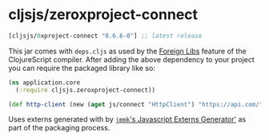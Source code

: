 # cljsjs/zeroxproject-connect

[](dependency)
```clojure
[cljsjs/0xproject-connect "0.6.6-0"] ;; latest release
```
[](/dependency)

This jar comes with `deps.cljs` as used by the [Foreign Libs][flibs] feature
of the ClojureScript compiler. After adding the above dependency to your project
you can require the packaged library like so:

```clojure
(ns application.core
  (:require cljsjs.zeroxproject-connect))

(def http-client (new (aget js/connect "HttpClient") "https://api.com/")
```

Uses externs generated with by [`jmmk`'s Javascript Externs Generator'](https://github.com/jmmk/javascript-externs-generator) as part of the packaging process.

[flibs]: https://clojurescript.org/reference/packaging-foreign-deps
